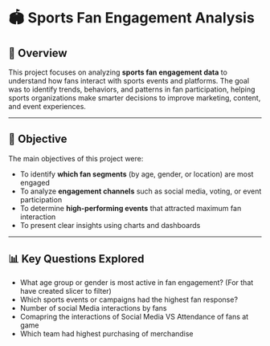 # 🏟️ Sports Fan Engagement Analysis

## 📌 Overview

This project focuses on analyzing **sports fan engagement data** to understand how fans interact with sports events and platforms. The goal was to identify trends, behaviors, and patterns in fan participation, helping sports organizations make smarter decisions to improve marketing, content, and event experiences.

---

## 🎯 Objective

The main objectives of this project were:

- To identify **which fan segments** (by age, gender, or location) are most engaged
- To analyze **engagement channels** such as social media, voting, or event participation
- To determine **high-performing events** that attracted maximum fan interaction
- To present clear insights using charts and dashboards

---

## 📊 Key Questions Explored

- What age group or gender is most active in fan engagement? (For that have created slicer to filter)
- Which sports events or campaigns had the highest fan response?
- Number of social Media interactions by fans
- Comapring the interactions of Social Media VS Attendance of fans at game
- Which team had highest purchasing of merchandise
